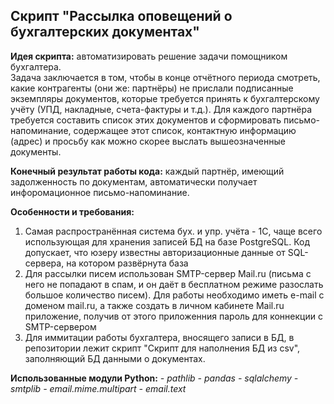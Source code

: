 ## Скрипт "Рассылка оповещений о бухгалтерских документах"

**Идея скрипта:** автоматизировать решение задачи помощником бухгалтера.\
Задача заключается в том, чтобы в конце отчётного периода смотреть, какие контрагенты (они же: партнёры) не прислали подписанные экземпляры документов, которые требуется принять к бухгалтерскому учёту (УПД, накладные, счета-фактуры и т.д.). Для каждого партнёра требуется составить список этих документов и сформировать письмо-напоминание, содержащее этот список, контактную информацию (адрес) и просьбу как можно скорее выслать вышеозначенные документы.

**Конечный результат работы кода:** каждый партнёр, имеющий задолженность по документам, автоматически получает инфоромационное письмо-напоминание.

**Особенности и требования:**
1. Самая распространённая система бух. и упр. учёта - 1С, чаще всего использующая для хранения записей БД на базе PostgreSQL.
Код допускает, что юзеру известны авторизационные данные от SQL-сервера, на котором развёрнута база
2. Для рассылки писем использован SMTP-сервер Mail.ru (письма с него не попадают в спам, и он даёт в бесплатном режиме разослать большое количество писем). Для работы необходимо иметь e-mail с доменом mail.ru, а также создать в личном кабинете Mail.ru приложение, получив от этого приложенния пароль для коннекции с SMTP-сервером
3. Для иммитации работы бухгалтера, вносящего записи в БД, в репозитории лежит скрипт "Скрипт для наполнения БД из csv", заполняющий БД данными о документах.

**Использованные модули Python:**
*- pathlib*
*- pandas*
*- sqlalchemy*
*- smtplib*
*- email.mime.multipart*
*- email.text*

